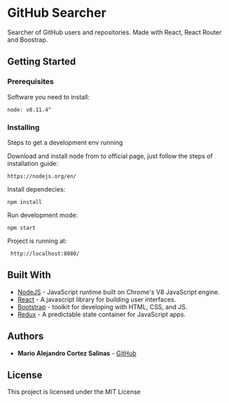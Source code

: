 # GitHub Searcher

Searcher of GitHub users and repositories. Made with React, React Router and Boostrap.

## Getting Started

### Prerequisites

Software you need to install:

```
node: v8.11.4^
```

### Installing

Steps to get a development env running

Download and install node from to official page, just follow the steps of installation guide:

```
https://nodejs.org/en/
```

Install dependecies:

```
npm install
```

Run development mode:

```
npm start
```

Project is running at:

```
 http://localhost:8080/
```

## Built With

- [NodeJS](https://nodejs.org/en/) - JavaScript runtime built on Chrome's V8 JavaScript engine.
- [React](https://es.reactjs.org) - A javascript library for building user interfaces.
- [Bootstrap](https://getbootstrap.com) - toolkit for developing with HTML, CSS, and JS.
- [Redux](https://redux.js.org) - A predictable state container for JavaScript apps.

## Authors

- **Mario Alejandro Cortez Salinas** - [GitHub](https://github.com/MarioSalinas1605)

## License

This project is licensed under the MIT License
